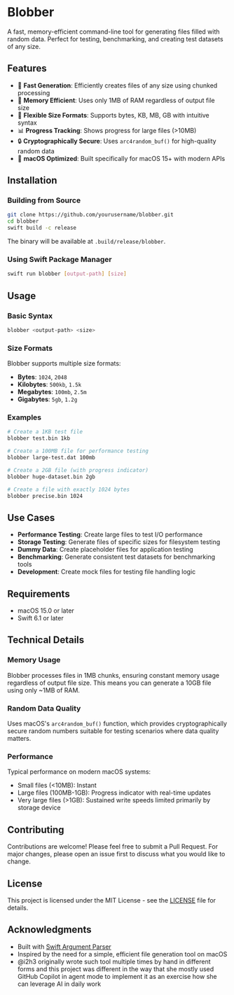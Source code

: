 # Blobber

A fast, memory-efficient command-line tool for generating files filled with random data. Perfect for testing, benchmarking, and creating test datasets of any size.

## Features

- 🚀 **Fast Generation**: Efficiently creates files of any size using chunked processing
- 💾 **Memory Efficient**: Uses only 1MB of RAM regardless of output file size
- 📏 **Flexible Size Formats**: Supports bytes, KB, MB, GB with intuitive syntax
- 📊 **Progress Tracking**: Shows progress for large files (>10MB)
- 🔒 **Cryptographically Secure**: Uses `arc4random_buf()` for high-quality random data
- 🍎 **macOS Optimized**: Built specifically for macOS 15+ with modern APIs

## Installation

### Building from Source

```bash
git clone https://github.com/yourusername/blobber.git
cd blobber
swift build -c release
```

The binary will be available at `.build/release/blobber`.

### Using Swift Package Manager

```bash
swift run blobber [output-path] [size]
```

## Usage

### Basic Syntax

```bash
blobber <output-path> <size>
```

### Size Formats

Blobber supports multiple size formats:

- **Bytes**: `1024`, `2048`
- **Kilobytes**: `500kb`, `1.5k`
- **Megabytes**: `100mb`, `2.5m`
- **Gigabytes**: `5gb`, `1.2g`

### Examples

```bash
# Create a 1KB test file
blobber test.bin 1kb

# Create a 100MB file for performance testing
blobber large-test.dat 100mb

# Create a 2GB file (with progress indicator)
blobber huge-dataset.bin 2gb

# Create a file with exactly 1024 bytes
blobber precise.bin 1024
```

## Use Cases

- **Performance Testing**: Create large files to test I/O performance
- **Storage Testing**: Generate files of specific sizes for filesystem testing
- **Dummy Data**: Create placeholder files for application testing
- **Benchmarking**: Generate consistent test datasets for benchmarking tools
- **Development**: Create mock files for testing file handling logic

## Requirements

- macOS 15.0 or later
- Swift 6.1 or later

## Technical Details

### Memory Usage

Blobber processes files in 1MB chunks, ensuring constant memory usage regardless of output file size. This means you can generate a 10GB file using only ~1MB of RAM.

### Random Data Quality

Uses macOS's `arc4random_buf()` function, which provides cryptographically secure random numbers suitable for testing scenarios where data quality matters.

### Performance

Typical performance on modern macOS systems:
- Small files (<10MB): Instant
- Large files (100MB-1GB): Progress indicator with real-time updates
- Very large files (>1GB): Sustained write speeds limited primarily by storage device

## Contributing

Contributions are welcome! Please feel free to submit a Pull Request. For major changes, please open an issue first to discuss what you would like to change.

## License

This project is licensed under the MIT License - see the [LICENSE](LICENSE) file for details.

## Acknowledgments

- Built with [Swift Argument Parser](https://github.com/apple/swift-argument-parser)
- Inspired by the need for a simple, efficient file generation tool on macOS
- @i2h3 originally wrote such tool multiple times by hand in different forms and this project was different in the way that she mostly used GitHub Copilot in agent mode to implement it as an exercise how she can leverage AI in daily work
